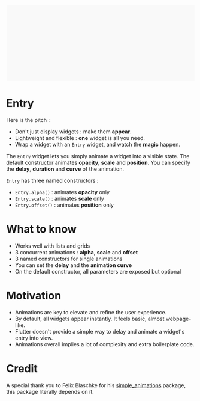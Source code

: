 <p align="center">
<img src="entry.gif" alt="entry" />
</p>

# Entry

Here is the pitch :

- Don't just display widgets : make them **appear**.
- Lightweight and flexible : **one** widget is all you need.
- Wrap a widget with an `Entry` widget, and watch the **magic** happen.

The `Entry` widget lets you simply animate a widget into a visible state.
The default constructor animates **opacity**, **scale** and **position**.
You can specify the **delay**, **duration** and **curve** of the animation.

`Entry` has three named constructors :

- `Entry.alpha()` : animates **opacity** only
- `Entry.scale()` : animates **scale** only
- `Entry.offset()` : animates **position** only



# What to know

- Works well with lists and grids
- 3 concurrent animations : **alpha**, **scale** and **offset**
- 3 named constructors for single animations
- You can set the **delay** and the **animation curve**
- On the default constructor, all parameters are exposed but optional

# Motivation

- Animations are key to elevate and refine the user experience.
- By default, all widgets appear instantly. It feels basic, almost webpage-like.
- Flutter doesn't provide a simple way to delay and animate a widget's entry into view.
- Animations overall implies a lot of complexity and extra boilerplate code.

# Credit

A special thank you to Felix Blaschke for his [simple_animations](https://pub.dev/packages/simple_animations) package, this package literally depends on it.

